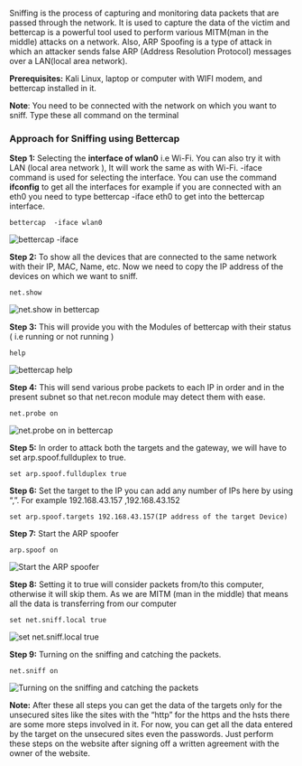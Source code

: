 

Sniffing is the process of capturing and monitoring data packets that are passed through the network. It is used to capture the data of the victim and bettercap is a powerful tool used to perform various MITM(man in the middle) attacks on a network. Also, ARP Spoofing is a type of attack in which an attacker sends false ARP (Address Resolution Protocol) messages over a LAN(local area network). 

****Prerequisites:**** Kali Linux, laptop or computer with WIFI modem, and bettercap installed in it.

****Note****: You need to be connected with the network on which you want to sniff. Type these all command on the terminal

### ****Approach for Sniffing using Bettercap****

****Step 1:**** Selecting the ****interface of wlan0**** i.e Wi-Fi. You can also try it with LAN (local area network ), It will work the same as with Wi-Fi. -iface command is used for selecting the interface. You can use the command ****ifconfig**** to get all the interfaces for example if you are connected with an eth0 you need to type bettercap -iface eth0 to get into the bettercap interface.

```
bettercap  -iface wlan0
```

![bettercap -iface](https://media.geeksforgeeks.org/wp-content/uploads/20201225114237/pic1.png)

****Step 2:**** To show all the devices that are connected to the same network with their IP, MAC, Name, etc. Now we need to copy the IP address of the devices on which we want to sniff.  

```
net.show
```

![net.show in bettercap](https://media.geeksforgeeks.org/wp-content/uploads/20201225120424/pic2.png)

****Step 3:**** This will provide you with the Modules of bettercap with their status ( i.e running or not running )

```
help
```

![bettercap help](https://media.geeksforgeeks.org/wp-content/uploads/20201225120926/pic3.png)

****Step 4:**** This will send various probe packets to each IP in order and in the present subnet so that net.recon module may detect them with ease.

```
net.probe on
```

![net.probe on in bettercap](https://media.geeksforgeeks.org/wp-content/uploads/20201225133917/pic4.png)

****Step 5:**** In order to attack both the targets and the gateway, we will have to set arp.spoof.fullduplex to true.

```
set arp.spoof.fullduplex true
```

****Step 6:**** Set the target to the IP you can add any number of IPs here by using “,”. For example 192.168.43.157 ,192.168.43.152

```
set arp.spoof.targets 192.168.43.157(IP address of the target Device)
```

****Step 7:**** Start the ARP spoofer 

```
arp.spoof on
```

![Start the ARP spoofer ](https://media.geeksforgeeks.org/wp-content/uploads/20201225134448/pic7.png)

****Step 8:**** Setting it to true will consider packets from/to this computer, otherwise it will skip them. As we are MITM (man in the middle) that means all the data is transferring from our computer

```
set net.sniff.local true
```

![set net.sniff.local true](https://media.geeksforgeeks.org/wp-content/uploads/20201225134555/pic8.png)

****Step 9:**** Turning on the sniffing and catching the packets.

```
net.sniff on
```

![Turning on the sniffing and catching the packets](https://media.geeksforgeeks.org/wp-content/uploads/20201225134626/pic9.png)

****Note:**** After these all steps you can get the data of the targets only for the unsecured sites like the sites with the “http” for the https and the hsts there are some more steps involved in it. For now, you can get all the data entered by the target on the unsecured sites even the passwords. Just perform these steps on the website after signing off a written agreement with the owner of the website.

  
